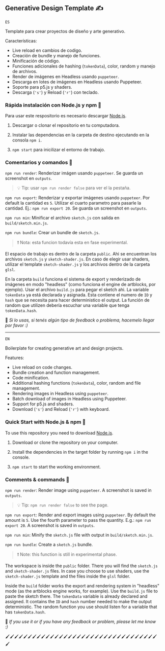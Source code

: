 ﻿## Generative Design Template ✍️

`ES`

Template para crear proyectos de diseño y arte generativo.

Características:
- Live reload en cambios de codigo.
- Creación de bundle y manejo de funciones.
- Minificación de código.
- Funciones adicionales de hashing (`tokenData`), color, random y manejo de archivos.
- Render de imágenes en Headless usando `puppeteer`.
- Descarga en lotes de imágenes en Headless usando Puppeteer.
- Soporte para p5.js y shaders.
- Descarga (`'s'`) y Reload (`'r'`) con teclado.

### Rápida instalación con Node.js y npm 🚩

Para usar este respositorio es necesario descargar [Node.js](https://nodejs.org/es/).

1. Descargar o clonar el repositorio en tu computadora.

2. Instalar las dependencias en la carpeta de destino ejecutando en la consola `npm i`.

3. `npm start` para inicilizar el entorno de trabajo.

### Comentarios y comandos 🚏 

`npm run render`: Renderizar imágen usando `puppeteer`. Se guarda un screenshot en `outputs`.
> 💡 Tip: usar `npm run render false` para ver el la pestaña.

`npm run export`: Renderizar y exportar imágenes usando `puppeteer`. Por default la cantidad es `5`. Utilizar el cuarto parametro para pasarle la cantidad. Ej.: `npm run export 20`. Se guarda un screenshot en `outputs`.

`npm run min`: Minificar el archivo `sketch.js` con salida en `build/sketch.min.js`.

`npm run bundle`: Crear un bundle de `sketch.js`.
> ❗ Nota: esta funcion todavía esta en fase experimental.

El espacio de trabajo es dentro de la carpeta `public`. Ahi se encuentran los archivos `sketch.js` y `sketch-shader.js`. En caso de elegir usar shaders, utilizar el template `sketch-shader.js` y los archivos dentro de la carpeta `glsl`.

En la carpeta `build` funciona el sistema de export y renderizado de imágenes en modo "headless" (como funciona el engine de artblocks, por ejemplo). Usar el archivo `build.js` para pegar el sketch ahi. 
La variable `tokenData` ya está declarada y asignada. Esta contiene el numero de `ID` y `hash` que se necesita para hacer deterministico el output. La función de random que utilizen debería escuchar una variable que tenga `tokenData.hash`.


👋 *Si lo usas, si tenés algún tipo de feedback o problema, hacemelo llegar por favor :)*


---


`EN`

Boilerplate for creating generative art and design projects.

Features:
- Live reload on code changes.
- Bundle creation and function management.
- Code minification.
- Additional hashing functions (`tokenData`), color, random and file management.
- Rendering images in Headless using `puppeteer`.
- Batch download of images in Headless using Puppeteer.
- Support for p5.js and shaders.
- Download (`'s'`) and Reload (`'r'`) with keyboard.

### Quick Start with Node.js & npm 🚩

To use this repository you need to download [Node.js](https://nodejs.org/es/).

1. Download or clone the repository on your computer.

2. Install the dependencies in the target folder by running `npm i` in the console.

3. `npm start` to start the working environment.

### Comments & commands 🚏 

`npm run render`: Render image using `puppeteer`. A screenshot is saved in `outputs`.
> 💡 Tip: `npm run render false` to see the page. 

`npm run export`: Render and export images using `puppeteer`. By default the amount is `5`. Use the fourth parameter to pass the quantity. E.g.: `npm run export 20`. A screenshot is saved in `outputs`.

`npm run min`: Minify the `sketch.js` file with output in `build/sketch.min.js`.

`npm run bundle`: Create a `sketch.js` bundle.
> ❗ Note: this function is still in experimental phase.

The workspace is inside the `public` folder. There you will find the `sketch.js` and `sketch-shader.js` files. In case you choose to use shaders, use the `sketch-shader.js` template and the files inside the `glsl` folder.

Inside the `build` folder works the export and rendering system in "headless" mode (as the artblocks engine works, for example). Use the `build.js` file to paste the sketch there. 
The `tokenData` variable is already declared and assigned. It contains the `ID` and `hash` number needed to make the output deterministic. The random function you use should listen for a variable that has `tokenData.hash`.


👋 *If you use it or if you have any feedback or problem, please let me know :)*

🖌️🖌️🖌️🖌️🖌️🖌️🖌️🖌️🖌️🖌️🖌️🖌️🖌️🖌️🖌️🖌️🖌️🖌️🖌️🖌️🖌️🖌️🖌️🖌️🖌️🖌️🖌️🖌️🖌️🖌️🖌️🖌️🖌️🖌️🖌️